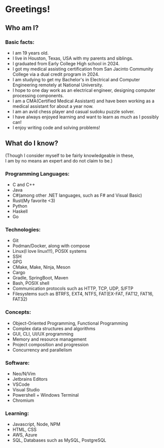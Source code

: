 # Greetings! 

## Who am I?

### Basic facts: 
* I am 19 years old.
* I live in Houston, Texas, USA with my parents and siblings.
* I graduated from Early College High school in 2024.
* I got my medical assisting certification from San Jacinto Community College via a dual credit program in 2024.
* I am studying to get my Bachelor's in Electrical and Computer Engineering remotely at National University.
* I hope to one day work as an electrical engineer, designing computer processing components.
* I am a CMA(Certified Medical Assistant) and have been working as a medical assistant for about a year now.
* I am an avid chess player and casual sudoku puzzle solver. 
* I have always enjoyed learning and want to learn as much as I possibly can!
* I enjoy writing code and solving problems!

## What do I know?

(Though I consider myself to be fairly knowledgeable in these, \
I am by no means an expert and do not claim to be.)

### Programming Languages:

* C and C++   
* Java
* C#(among other .NET languages, such as F# and Visual Basic)
* Rust(My favorite <3)
* Python
* Haskell
* Go

### Technologies:

* Git
* Podman/Docker, along with compose
* Linux(I love linux!!!), POSIX systems
* SSH
* GPG
* CMake, Make, Ninja, Meson
* Cargo
* Gradle, SpringBoot, Maven
* Bash, POSIX shell
* Communication protocols such as HTTP, TCP, UDP, S/FTP
* Filesystems such as BTRFS, EXT4, NTFS, FAT(EX-FAT, FAT12, FAT16, FAT32)

### Concepts:

* Object-Oriented Programming, Functional Programming
* Complex data structures and algorithms 
* GUI, CLI, UI/UX programming
* Memory and resource management
* Project composition and progression
* Concurrency and parallelism

### Software:
* Neo/N/Vim
* Jetbrains Editors
* VSCode
* Visual Studio
* Powershell + Windows Terminal
* Chromium

### Learning:

* Javascript, Node, NPM
* HTML, CSS
* AWS, Azure
* SQL, Databases such as MySQL, PostgreSQL